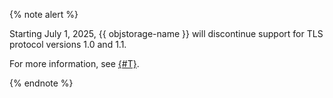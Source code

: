 {% note alert %}

Starting July 1, 2025, {{ objstorage-name }} will discontinue support for TLS protocol versions 1.0 and 1.1.

For more information, see [{#T}](../../storage/concepts/tls.md).

{% endnote %}